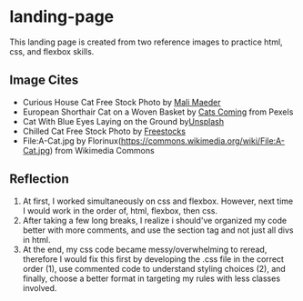 # landing-page
This landing page is created from two reference images to practice html, css, and flexbox skills. 

## Image Cites
 - Curious House Cat Free Stock Photo by [Mali Maeder](https://negativespace.co/curious-house-cat/)
 - European Shorthair Cat on a Woven Basket by [Cats Coming](https://www.pexels.com/photo/european-shorthair-cat-on-a-woven-basket-1543793/) from Pexels
  - Cat With Blue Eyes Laying on the Ground by[Unsplash](https://freerangestock.com/photos/109222/cat-with-blue-eyes-laying-on-the-ground.html)
 - Chilled Cat Free Stock Photo by [Freestocks](https://negativespace.co/chilled-cat-pet/)
  - File:A-Cat.jpg by Florinux(https://commons.wikimedia.org/wiki/File:A-Cat.jpg) from Wikimedia Commons

## Reflection
1. At first, I worked simultaneously on css and flexbox. However, next time I would work in the order of, html, flexbox, then css.
2. After taking a few long breaks, I realize i should've organized my code better with more comments, and use the section tag and not just all divs in html.
3. At the end, my css code became messy/overwhelming to reread, therefore I would fix this first by developing the .css file in the correct order (1), use commented code to understand styling choices (2), and finally, choose a better format in targeting my rules with less classes involved.